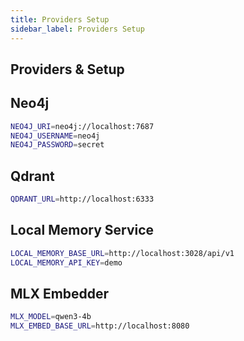 ```yaml
---
title: Providers Setup
sidebar_label: Providers Setup
---
```


## Providers & Setup

## Neo4j

```bash
NEO4J_URI=neo4j://localhost:7687
NEO4J_USERNAME=neo4j
NEO4J_PASSWORD=secret
```

## Qdrant

```bash
QDRANT_URL=http://localhost:6333
```

## Local Memory Service

```bash
LOCAL_MEMORY_BASE_URL=http://localhost:3028/api/v1
LOCAL_MEMORY_API_KEY=demo
```

## MLX Embedder

```bash
MLX_MODEL=qwen3-4b
MLX_EMBED_BASE_URL=http://localhost:8080
```

